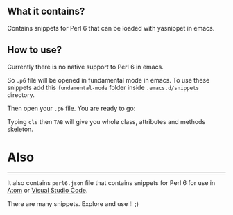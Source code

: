 ## What it contains?
Contains snippets for Perl 6 that can be loaded with yasnippet in emacs.

## How to use?

Currently there is no native support to Perl 6 in emacs.

So `.p6` file will be opened in fundamental mode in emacs.
To use these snippets add this `fundamental-mode` folder inside `.emacs.d/snippets` directory.

Then open your `.p6` file. You are ready to go:

Typing `cls` then `TAB` will give you whole class, attributes and methods skeleton.


# Also
---

It also contains `perl6.json` file that contains snippets for Perl 6 for use in [Atom](https://atom.io/)
or [Visual Studio Code](https://code.visualstudio.com/).

There are many snippets. Explore and use !! ;)

